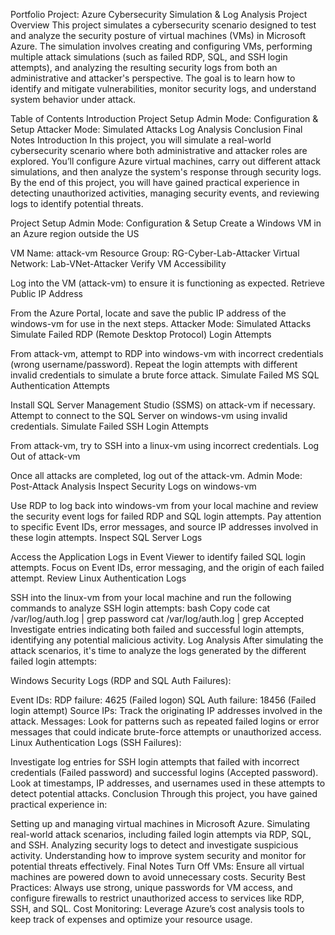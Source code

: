 Portfolio Project: Azure Cybersecurity Simulation & Log Analysis
Project Overview
This project simulates a cybersecurity scenario designed to test and analyze the security posture of virtual machines (VMs) in Microsoft Azure. The simulation involves creating and configuring VMs, performing multiple attack simulations (such as failed RDP, SQL, and SSH login attempts), and analyzing the resulting security logs from both an administrative and attacker's perspective. The goal is to learn how to identify and mitigate vulnerabilities, monitor security logs, and understand system behavior under attack.

Table of Contents
Introduction
Project Setup
Admin Mode: Configuration & Setup
Attacker Mode: Simulated Attacks
Log Analysis
Conclusion
Final Notes
Introduction
In this project, you will simulate a real-world cybersecurity scenario where both administrative and attacker roles are explored. You’ll configure Azure virtual machines, carry out different attack simulations, and then analyze the system's response through security logs. By the end of this project, you will have gained practical experience in detecting unauthorized activities, managing security events, and reviewing logs to identify potential threats.

Project Setup
Admin Mode: Configuration & Setup
Create a Windows VM in an Azure region outside the US

VM Name: attack-vm
Resource Group: RG-Cyber-Lab-Attacker
Virtual Network: Lab-VNet-Attacker
Verify VM Accessibility

Log into the VM (attack-vm) to ensure it is functioning as expected.
Retrieve Public IP Address

From the Azure Portal, locate and save the public IP address of the windows-vm for use in the next steps.
Attacker Mode: Simulated Attacks
Simulate Failed RDP (Remote Desktop Protocol) Login Attempts

From attack-vm, attempt to RDP into windows-vm with incorrect credentials (wrong username/password).
Repeat the login attempts with different invalid credentials to simulate a brute force attack.
Simulate Failed MS SQL Authentication Attempts

Install SQL Server Management Studio (SSMS) on attack-vm if necessary.
Attempt to connect to the SQL Server on windows-vm using invalid credentials.
Simulate Failed SSH Login Attempts

From attack-vm, try to SSH into a linux-vm using incorrect credentials.
Log Out of attack-vm

Once all attacks are completed, log out of the attack-vm.
Admin Mode: Post-Attack Analysis
Inspect Security Logs on windows-vm

Use RDP to log back into windows-vm from your local machine and review the security event logs for failed RDP and SQL login attempts.
Pay attention to specific Event IDs, error messages, and source IP addresses involved in these login attempts.
Inspect SQL Server Logs

Access the Application Logs in Event Viewer to identify failed SQL login attempts.
Focus on Event IDs, error messaging, and the origin of each failed attempt.
Review Linux Authentication Logs

SSH into the linux-vm from your local machine and run the following commands to analyze SSH login attempts:
bash
Copy code
cat /var/log/auth.log | grep password
cat /var/log/auth.log | grep Accepted
Investigate entries indicating both failed and successful login attempts, identifying any potential malicious activity.
Log Analysis
After simulating the attack scenarios, it's time to analyze the logs generated by the different failed login attempts:

Windows Security Logs (RDP and SQL Auth Failures):

Event IDs:
RDP failure: 4625 (Failed logon)
SQL Auth failure: 18456 (Failed login attempt)
Source IPs: Track the originating IP addresses involved in the attack.
Messages: Look for patterns such as repeated failed logins or error messages that could indicate brute-force attempts or unauthorized access.
Linux Authentication Logs (SSH Failures):

Investigate log entries for SSH login attempts that failed with incorrect credentials (Failed password) and successful logins (Accepted password).
Look at timestamps, IP addresses, and usernames used in these attempts to detect potential attacks.
Conclusion
Through this project, you have gained practical experience in:

Setting up and managing virtual machines in Microsoft Azure.
Simulating real-world attack scenarios, including failed login attempts via RDP, SQL, and SSH.
Analyzing security logs to detect and investigate suspicious activity.
Understanding how to improve system security and monitor for potential threats effectively.
Final Notes
Turn Off VMs: Ensure all virtual machines are powered down to avoid unnecessary costs.
Security Best Practices: Always use strong, unique passwords for VM access, and configure firewalls to restrict unauthorized access to services like RDP, SSH, and SQL.
Cost Monitoring: Leverage Azure’s cost analysis tools to keep track of expenses and optimize your resource usage.
